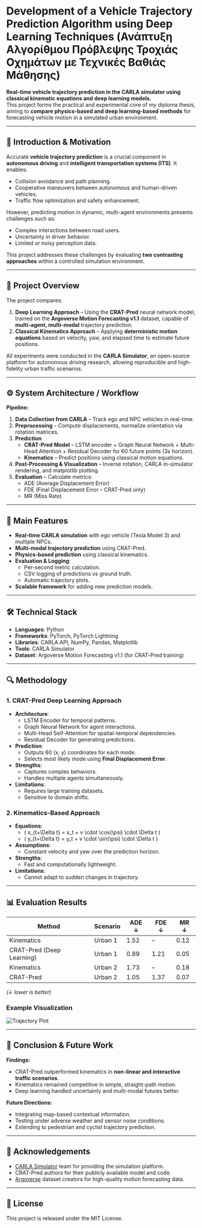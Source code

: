 # Development of a Vehicle Trajectory Prediction Algorithm using Deep Learning Techniques  (Ανάπτυξη Αλγορίθμου Πρόβλεψης Τροχιάς Οχημάτων με Τεχνικές Βαθιάς Μάθησης)


**Real-time vehicle trajectory prediction in the CARLA simulator using classical kinematic equations and deep learning models.**  
This project forms the practical and experimental core of my diploma thesis, aiming to **compare physics-based and deep learning-based methods** for forecasting vehicle motion in a simulated urban environment.

---

## 📌 Introduction & Motivation

Accurate **vehicle trajectory prediction** is a crucial component in **autonomous driving** and **intelligent transportation systems (ITS)**. It enables:

- Collision avoidance and path planning.
- Cooperative maneuvers between autonomous and human-driven vehicles.
- Traffic flow optimization and safety enhancement.

However, predicting motion in dynamic, multi-agent environments presents challenges such as:

- Complex interactions between road users.
- Uncertainty in driver behavior.
- Limited or noisy perception data.

This project addresses these challenges by evaluating **two contrasting approaches** within a controlled simulation environment.

---

## 📖 Project Overview

The project compares:

1. **Deep Learning Approach** – Using the **CRAT-Pred** neural network model, trained on the **Argoverse Motion Forecasting v1.1** dataset, capable of **multi-agent, multi-modal** trajectory prediction.
2. **Classical Kinematics Approach** – Applying **deterministic motion equations** based on velocity, yaw, and elapsed time to estimate future positions.

All experiments were conducted in the **CARLA Simulator**, an open-source platform for autonomous driving research, allowing reproducible and high-fidelity urban traffic scenarios.

---

## ⚙️ System Architecture / Workflow

**Pipeline:**

1. **Data Collection from CARLA** – Track ego and NPC vehicles in real-time.
2. **Preprocessing** – Compute displacements, normalize orientation via rotation matrices.
3. **Prediction**  
   - **CRAT-Pred Model** – LSTM encoder + Graph Neural Network + Multi-Head Attention + Residual Decoder for 60 future points (3s horizon).
   - **Kinematics** – Predict positions using classical motion equations.
4. **Post-Processing & Visualization** – Inverse rotation, CARLA in-simulator rendering, and matplotlib plotting.
5. **Evaluation** – Calculate metrics:
   - ADE (Average Displacement Error)
   - FDE (Final Displacement Error – CRAT-Pred only)
   - MR (Miss Rate)

---

## 🌟 Main Features

- **Real-time CARLA simulation** with ego vehicle (Tesla Model 3) and multiple NPCs.
- **Multi-modal trajectory prediction** using CRAT-Pred.
- **Physics-based prediction** using classical kinematics.
- **Evaluation & Logging**:
  - Per-second metric calculation.
  - CSV logging of predictions vs ground truth.
  - Automatic trajectory plots.
- **Scalable framework** for adding new prediction models.

---

## 🛠 Technical Stack

- **Languages**: Python
- **Frameworks**: PyTorch, PyTorch Lightning
- **Libraries**: CARLA API, NumPy, Pandas, Matplotlib
- **Tools**: CARLA Simulator
- **Dataset**: Argoverse Motion Forecasting v1.1 (for CRAT-Pred training)

---

## 🔍 Methodology

### **1. CRAT-Pred Deep Learning Approach**
- **Architecture**:
  - LSTM Encoder for temporal patterns.
  - Graph Neural Network for agent interactions.
  - Multi-Head Self-Attention for spatial-temporal dependencies.
  - Residual Decoder for generating predictions.
- **Prediction**:
  - Outputs 60 (x, y) coordinates for each mode.
  - Selects most likely mode using **Final Displacement Error**.
- **Strengths**:
  - Captures complex behaviors.
  - Handles multiple agents simultaneously.
- **Limitations**:
  - Requires large training datasets.
  - Sensitive to domain shifts.

### **2. Kinematics-Based Approach**
- **Equations**:
  - \( x_{t+\Delta t} = x_t + v \cdot \cos(\psi) \cdot \Delta t \)
  - \( y_{t+\Delta t} = y_t + v \cdot \sin(\psi) \cdot \Delta t \)
- **Assumptions**:
  - Constant velocity and yaw over the prediction horizon.
- **Strengths**:
  - Fast and computationally lightweight.
- **Limitations**:
  - Cannot adapt to sudden changes in trajectory.

---

## 📊 Evaluation Results

| Method                  | Scenario | ADE ↓ | FDE ↓ | MR ↓  |
|------------------------|----------|-------|-------|-------|
| Kinematics             | Urban 1  | 1.52  | –     | 0.12  |
| CRAT-Pred (Deep Learning) | Urban 1  | 0.89  | 1.21  | 0.05  |
| Kinematics             | Urban 2  | 1.73  | –     | 0.18  |
| CRAT-Pred              | Urban 2  | 1.05  | 1.37  | 0.07  |

*(↓ lower is better)*

### Example Visualization
![Trajectory Plot](results/trajectory_plot.png)

---

## 📌 Conclusion & Future Work

**Findings:**
- CRAT-Pred outperformed kinematics in **non-linear and interactive traffic scenarios**.
- Kinematics remained competitive in simple, straight-path motion.
- Deep learning handled uncertainty and multi-modal futures better.

**Future Directions:**
- Integrating map-based contextual information.
- Testing under adverse weather and sensor noise conditions.
- Extending to pedestrian and cyclist trajectory prediction.

---

## 🙏 Acknowledgements
- [CARLA Simulator](https://carla.org) team for providing the simulation platform.
- CRAT-Pred authors for their publicly available model and code.
- [Argoverse](https://www.argoverse.org) dataset creators for high-quality motion forecasting data.

---

## 📜 License
This project is released under the MIT License.
